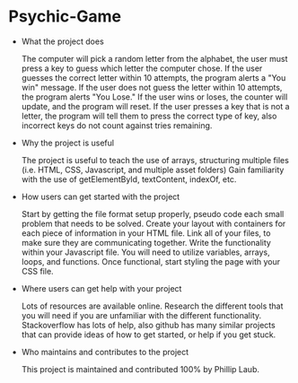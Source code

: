 # Psychic-Game
- What the project does

    The computer will pick a random letter from the alphabet, the user must press a key to guess which letter the computer chose. 
    If the user guesses the correct letter within 10 attempts, the program alerts a "You win" message.
    If the user does not guess the letter within 10 attempts, the program alerts "You Lose."
    If the user wins or loses, the counter will update, and the program will reset.
    If the user presses a key that is not a letter, the program will tell them to press the correct type of key, also 
    incorrect keys do not count against tries remaining. 

- Why the project is useful

    The project is useful to teach the use of arrays, structuring multiple files (i.e. HTML, CSS, Javascript, and multiple asset folders)
    Gain familiarity with the use of getElementById, textContent, indexOf, etc.


- How users can get started with the project

    Start by getting the file format setup properly, pseudo code each small problem that needs to be solved.
    Create your layout with containers for each piece of information in your HTML file.
    Link all of your files, to make sure they are communicating together.
    Write the functionality within your Javascript file. You will need to utilize variables, arrays, loops, and functions.
    Once functional, start styling the page with your CSS file.

 - Where users can get help with your project

    Lots of resources are available online. Research the different tools that you will need if you are unfamiliar with the different functionality.
    Stackoverflow has lots of help, also github has many similar projects that can provide ideas of how to get started, or help if you get stuck.

- Who maintains and contributes to the project

    This project is maintained and contributed 100% by Phillip Laub.
